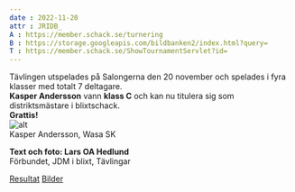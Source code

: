 ```yaml
---
date : 2022-11-20
attr : JRIDB_
A : https://member.schack.se/turnering
B : https://storage.googleapis.com/bildbanken2/index.html?query=
T : https://member.schack.se/ShowTournamentServlet?id=
---
```


Tävlingen utspelades på Salongerna den 20 november och spelades i fyra klasser med totalt 7 deltagare.  
**Kasper Andersson** vann **klass C** och kan nu titulera sig som distriktsmästare i blixtschack.  
**Grattis!**  
![alt](https://storage.googleapis.com/bildbanken2/Home/c47e5244df50fe2246a45217c2c93f64.jpg "KasperAndersson")  
Kasper Andersson, Wasa SK  

**Text och foto: Lars OA Hedlund**  
Förbundet, JDM i blixt, Tävlingar  

[Resultat](https://member.schack.se/ShowTournamentServlet?id=10831)
[Bilder](https://storage.googleapis.com/bildbanken2/index.html?query=2022-11-20)

